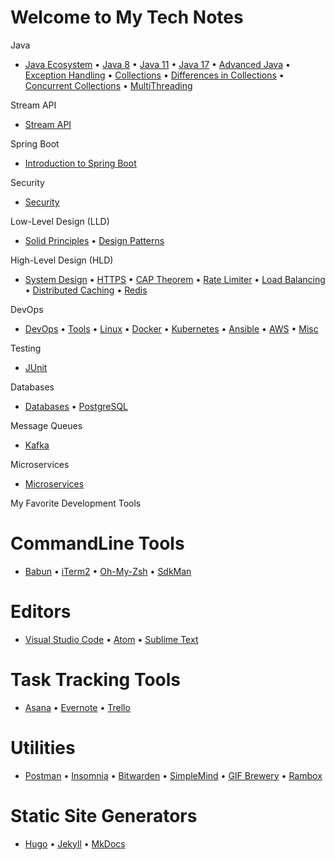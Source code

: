 # Welcome to My Tech Notes

 Java

- [Java Ecosystem](https://vamsilabs-master-notes.netlify.app/java/ecosystem/)   • [Java 8](https://vamsilabs-master-notes.netlify.app/java/Java8/)   • [Java 11](https://vamsilabs-master-notes.netlify.app/java/java11)   • [Java 17](https://vamsilabs-master-notes.netlify.app/java/Java17/)   • [Advanced Java](https://vamsilabs-master-notes.netlify.app/java/ExceptionHandling/)   • [Exception Handling](java/ExceptionHandling.md) • [Collections](java/Collections.md) • [Differences in Collections](java/DiffCollections.md) • [Concurrent Collections](java/ConcurrentCollections.md) • [MultiThreading](java/MultiThreading.md)

 Stream API

- [Stream API](https://vamsilabs-master-notes.netlify.app/stream%20api/streamapi/)

 Spring Boot

- [Introduction to Spring Boot](https://vamsilabs-master-notes.netlify.app/springboot/introduction/)

 Security

- [Security](https://vamsilabs-master-notes.netlify.app/security/Oauth/)

 Low-Level Design (LLD)

- [Solid Principles](https://vamsilabs-master-notes.netlify.app/solidprinciples/solidprinciples/)  • [Design Patterns](https://vamsilabs-master-notes.netlify.app/designpatterns/dp/)

 High-Level Design (HLD)

- [System Design](https://vamsilabs-master-notes.netlify.app/https/) • [HTTPS](https.md) • [CAP Theorem](capTheorem.md) • [Rate Limiter](ratelimiting.md) • [Load Balancing](loadbalancer.md) • [Distributed Caching](distributedCaching.md) • [Redis](redis.md)

 DevOps

- [DevOps](devops/devops.md) • [Tools](devops/devops.md) • [Linux](devops/linux.md) • [Docker](devops/docker.md) • [Kubernetes](devops/kubernetes.md) • [Ansible](devops/ansible.md) • [AWS](devops/aws.md) • [Misc](misc/clean-architecture.md)

 Testing

- [JUnit](https://vamsilabs-master-notes.netlify.app/junit/junit/)

 Databases

- [Databases](https://vamsilabs-master-notes.netlify.app/databases/sql/) • [PostgreSQL](postgresql/postgresql.md)

 Message Queues

- [Kafka](https://vamsilabs-master-notes.netlify.app/Kafka/kafka/)

 Microservices

- [Microservices](https://vamsilabs-master-notes.netlify.app/microservices/microservices/)

 My Favorite Development Tools

# CommandLine Tools

- [Babun](http://babun.github.io/) • [iTerm2](http://www.iterm2.com/) • [Oh-My-Zsh](http://ohmyz.sh/) • [SdkMan](https://sdkman.io/)

# Editors

- [Visual Studio Code](https://code.visualstudio.com/) • [Atom](https://atom.io/) • [Sublime Text](https://www.sublimetext.com/3)

# Task Tracking Tools

- [Asana](https://app.asana.com) • [Evernote](https://evernote.com/) • [Trello](https://trello.com/)

# Utilities

- [Postman](https://www.getpostman.com/apps) • [Insomnia](https://insomnia.rest/) • [Bitwarden](https://bitwarden.com/) • [SimpleMind](https://simplemind.eu/) • [GIF Brewery](http://gifbrewery.com/) • [Rambox](http://rambox.pro/)

# Static Site Generators

- [Hugo](https://gohugo.io/) • [Jekyll](https://jekyllrb.com/) • [MkDocs](http://www.mkdocs.org/)
